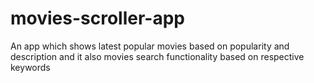 # movies-scroller-app
An app which shows latest popular movies  based on popularity and description  and it also  movies search functionality based on respective keywords

